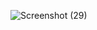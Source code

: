 ![Screenshot (29)](https://github.com/SasiprabhaRM/BOB_SOCIAL_MEDIA/assets/142983442/a14973a1-2e89-4d89-a599-d2c06c2cd52a)


